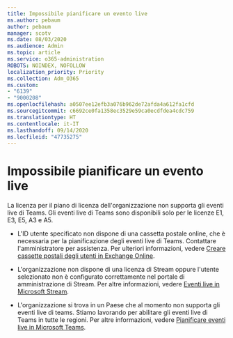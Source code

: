 ```yaml
---
title: Impossibile pianificare un evento live
ms.author: pebaum
author: pebaum
manager: scotv
ms.date: 08/03/2020
ms.audience: Admin
ms.topic: article
ms.service: o365-administration
ROBOTS: NOINDEX, NOFOLLOW
localization_priority: Priority
ms.collection: Adm_O365
ms.custom:
- "6139"
- "9000208"
ms.openlocfilehash: a0507ee12efb3a076b962de72afda4a612fa1cfd
ms.sourcegitcommit: c6692ce0fa1358ec3529e59ca0ecdfdea4cdc759
ms.translationtype: HT
ms.contentlocale: it-IT
ms.lasthandoff: 09/14/2020
ms.locfileid: "47735275"
---
```

# <a name="unable-to-schedule-a-live-event"></a>Impossibile pianificare un evento live

La licenza per il piano di licenza dell'organizzazione non supporta gli eventi live di Teams. Gli eventi live di Teams sono disponibili solo per le licenze E1, E3, E5, A3 e A5.

- L'ID utente specificato non dispone di una cassetta postale online, che è necessaria per la pianificazione degli eventi live di Teams. Contattare l'amministratore per assistenza. Per ulteriori informazioni, vedere [Creare cassette postali degli utenti in Exchange Online](https://docs.microsoft.com/exchange/recipients-in-exchange-online/create-user-mailboxes).

- L'organizzazione non dispone di una licenza di Stream oppure l'utente selezionato non è configurato correttamente nel portale di amministrazione di Stream. Per altre informazioni, vedere [Eventi live in Microsoft Stream](https://docs.microsoft.com/stream/live-event-overview).

- L'organizzazione si trova in un Paese che al momento non supporta gli eventi live di teams. Stiamo lavorando per abilitare gli eventi live di Teams in tutte le regioni. Per altre informazioni, vedere [Pianificare eventi live in Microsoft Teams](https://docs.microsoft.com/microsoftteams/teams-live-events/plan-for-teams-live-events).